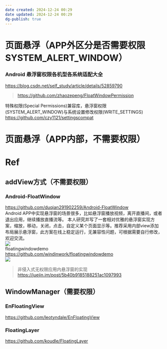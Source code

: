 ```yaml
---
date created: 2024-12-24 00:29
date updated: 2024-12-24 00:29
dg-publish: true
---
```


# 页面悬浮（APP外区分是否需要权限SYSTEM_ALERT_WINDOW）

### Android 悬浮窗权限各机型各系统适配大全

<https://blog.csdn.net/self_study/article/details/52859790>

> <https://github.com/zhaozepeng/FloatWindowPermission>

特殊权限(Special Permissions)兼容库，悬浮窗权限(SYSTEM_ALERT_WINDOW)与系统设置修改权限(WRITE_SETTINGS)<br /><https://github.com/czy1121/settingscompat>

# 页面悬浮（APP内部，不需要权限）

# Ref

## addView方式（不需要权限）

### Android-FloatWindow

<https://github.com/duqian291902259/Android-FloatWindow><br />Android APP中实现悬浮窗的场景很多，比如悬浮窗播放视频，离开直播间，或者退出应用，继续播放直播流等。 本人研究并写了一套相对优雅的悬浮窗实现方案，缩放，移动，关闭，点击，自定义某个页面显示等。推荐采用内部view添加布局展示悬浮窗，此方案在线上稳定运行，无兼容性问题，可根据需要自行修改，欢迎交流。<br />![](https://github.com/duqian291902259/Android-FloatWindow/raw/master/screenshot/float-window-no-permission-1.png#id=XiRus&originHeight=580&originWidth=324&originalType=binary&ratio=1&rotation=0&showTitle=false&status=done&style=none&title=)<br />floatingwindowdemo<br /><https://github.com/windinwork/floatingwindowdemo><br />![](https://github.com/windinwork/floatingwindowdemo/raw/master/art/gif_floating_window_demo.gif#id=iIrHd&originHeight=720&originWidth=400&originalType=binary&ratio=1&rotation=0&showTitle=false&status=done&style=none&title=)

> 非侵入式无权限应用内悬浮窗的实现<br /><https://juejin.im/post/5b40b9185188251ac1097993>

## WindowManager（需要权限）

### EnFloatingView

<https://github.com/leotyndale/EnFloatingView>

### FloatingLayer

<https://github.com/koudle/FloatingLayer>
